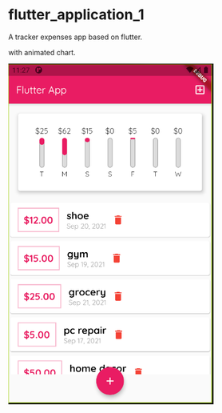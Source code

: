 # flutter_application_1

A tracker expenses app based on flutter.

with animated chart.

![Screenshot](Screenshot_2.png)


